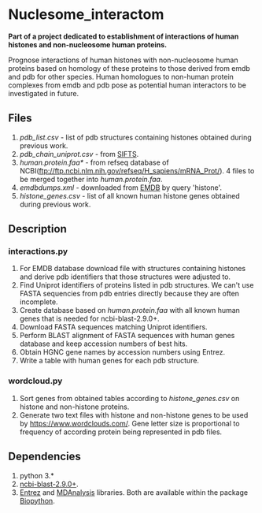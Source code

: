 # Nuclesome_interactom
**Part of a project dedicated to establishment of interactions of human histones and non-nucleosome human proteins.**

Prognose interactions of human histones with non-nucleosome human proteins based on homology of these proteins to those derived from emdb and pdb for other species. Human homologues to non-human protein complexes from emdb and pdb pose as potential human interactors to be investigated in future.

## Files
1. *pdb_list.csv* - list of pdb structures containing histones obtained during previous work.
2. *pdb_chain_uniprot.csv* - from [SIFTS](https://www.ebi.ac.uk/pdbe/docs/sifts/quick.html).
3. *human.protein.faa\** - from refseq database of NCBI(ftp://ftp.ncbi.nlm.nih.gov/refseq/H_sapiens/mRNA_Prot/). 4 files to be merged together into *human.protein.faa*.
4. *emdbdumps.xml* - downloaded from [EMDB](https://www.ebi.ac.uk/pdbe/emdb/searchForm.html/) by query 'histone'.
5. *histone_genes.csv* - list of all known human histone genes obtained during previous work.

## Description
### interactions.py
1. For EMDB database download file with structures containing histones and derive pdb identifiers that those structures were adjusted to.
2. Find Uniprot identifiers of proteins listed in pdb structures. We can't use FASTA sequencies from pdb entries directly because they are often incomplete. 
3. Create database based on *human.protein.faa* with all known human genes that is needed for ncbi-blast-2.9.0+.
4. Download FASTA sequences matching Uniprot identifiers.
5. Perform BLAST alignment of FASTA sequences with human genes database and keep accession numbers of best hits.
6. Obtain HGNC gene names by accession numbers using Entrez.
7. Write a table with human genes for each pdb structure.
### wordcloud.py
1. Sort genes from obtained tables according to *histone_genes.csv* on histone and non-histone proteins.
2. Generate two text files with histone and non-histone genes to be used by https://www.wordclouds.com/. Gene letter size is proportional to frequency of according protein being represented in pdb files.

## Dependencies
1. python 3.*
2. [ncbi-blast-2.9.0+](https://ftp.ncbi.nlm.nih.gov/blast/executables/blast+/LATEST/).
3. [Entrez](https://github.com/jordibc/entrez) and [MDAnalysis](https://github.com/MDAnalysis/mdanalysis) libraries. Both are available within the package [Biopython](https://biopython.org/).
